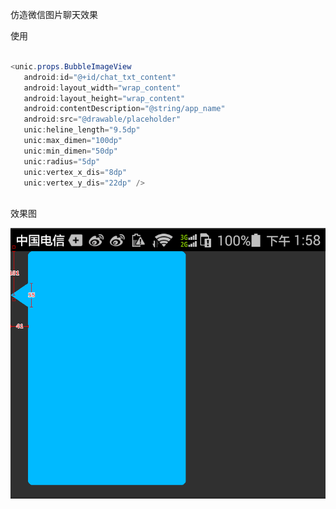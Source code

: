 仿造微信图片聊天效果

使用
```java  
   
<unic.props.BubbleImageView
   android:id="@+id/chat_txt_content"
   android:layout_width="wrap_content"
   android:layout_height="wrap_content"
   android:contentDescription="@string/app_name"
   android:src="@drawable/placeholder"
   unic:heline_length="9.5dp"
   unic:max_dimen="100dp"
   unic:min_dimen="50dp"
   unic:radius="5dp"
   unic:vertex_x_dis="8dp"
   unic:vertex_y_dis="22dp" />
   
```






  


效果图

 ![image](https://github.com/cicoco/BubbleImageView/blob/master/intro.png)
